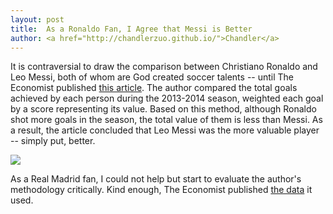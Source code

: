 ```yaml
---
layout: post
title:  As a Ronaldo Fan, I Agree that Messi is Better
author: <a href="http://chandlerzuo.github.io/">Chandler</a>
---
```


It is contraversial to draw the comparison between Christiano Ronaldo and Leo Messi, both of whom are God created soccer talents -- until The Economist published [this article](http://www.economist.com/blogs/gametheory/2015/03/statistical-analysis-football). The author compared the total goals achieved by each person during the 2013-2014 season, weighted each goal by a score representing its value. Based on this method, although Ronaldo shot more goals in the season, the total value of them is less than Messi. As a result, the article concluded that Leo Messi was the more valuable player -- simply put, better.

![](http://cdn.static-economist.com/sites/default/files/imagecache/original-size/images/2015/03/blogs/game-theory/20150328_woc641.png)

As a Real Madrid fan, I could not help but start to evaluate the author's methodology critically. Kind enough, The Economist published [the data](http://infographics.economist.com//2015/databank/MessivsRonaldo.xls) it used.